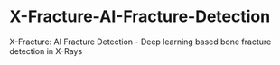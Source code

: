 # X-Fracture-AI-Fracture-Detection
X-Fracture: AI Fracture Detection - Deep learning based bone fracture detection in X-Rays
